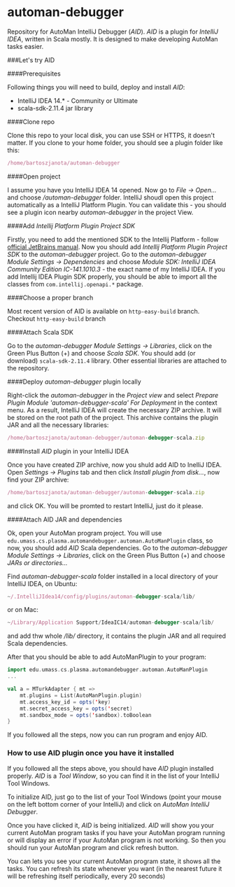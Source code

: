 # automan-debugger
Repository for AutoMan IntelliJ Debugger (*AID*). *AID* is a plugin for *IntelliJ IDEA*, written in Scala mostly. It is designed to make developing AutoMan tasks easier.

###Let's try AID

####Prerequisites

Following things you will need to build, deploy and install *AID*:
 * IntelliJ IDEA 14.* - Community or Ultimate
 * scala-sdk-2.11.4 jar library

####Clone repo

Clone this repo to your local disk, you can use SSH or HTTPS, it doesn't matter.
If you clone to your home folder, you should see a plugin folder like this:
```js
/home/bartoszjanota/automan-debugger
```

####Open project

I assume you have you IntelliJ IDEA 14 opened. Now go to *File -> Open...* and choose */automan-debugger* folder.
IntelliJ shoudl open this project automatically as a IntelliJ Platform Plugin. You can validate this - you should see a plugin icon nearby *automan-debugger* in the project View.

####Add *Intellij Platform Plugin Project SDK*

Firstly, you need to add the mentioned SDK to the Intellij Platform - follow [official JetBrains manual](https://www.jetbrains.com/idea/help/configuring-intellij-platform-plugin-sdk.html).
Now you should add *Intellij Platform Plugin Project SDK* to the *automan-debugger* project.
Go to the *automan-debugger Module Settings -> Dependencies* and choose *Module SDK: IntelliJ IDEA Community Edition IC-141.1010.3* - the exact name of my IntelliJ IDEA.
If you add Intellij IDEA Plugin SDK properly, you should be able to import all the classes from `com.intellij.openapi.*` package.

####Choose a proper branch

Most recent version of AID is available on `http-easy-build` branch. Checkout `http-easy-build` branch

####Attach Scala SDK

Go to the *automan-debugger Module Settings -> Libraries*, click on the Green Plus Button (+) and choose *Scala SDK*. You should add (or download) `scala-sdk-2.11.4` library. Other essential libraries are attached to the repository.

####Deploy *automan-debugger* plugin locally

Right-click the *automan-debugger* in the *Project view* and select *Prepare Plugin Module 'automan-debugger-scala' For Deployment* in the context menu. As a result, IntelliJ IDEA will create the necessary ZIP archive. It will be stored on the root path of the project. This archive contains the plugin JAR and all the necessary libraries:

```js
/home/bartoszjanota/automan-debugger/automan-debugger-scala.zip
```

####Install *AID* plugin in your IntelliJ IDEA

Once you have created ZIP archive, now you shuld add AID to InelliJ IDEA. Open *Settings -> Plugins* tab and then click *Install plugin from disk...*, now find your ZIP archive:

```js
/home/bartoszjanota/automan-debugger/automan-debugger-scala.zip
```

and click OK. You will be promted to restart IntelliJ, just do it please.

####Attach AID JAR and dependencies

Ok, open your AutoMan program project. You will use `edu.umass.cs.plasma.automandebugger.automan.AutoManPlugin` class, so now, you should add *AID* Scala dependencies. Go to the *automan-debugger Module Settings -> Libraries*, click on the Green Plus Button (+) and choose *JARs or directories...*

Find *automan-debugger-scala* folder installed in a local directory of your IntelliJ IDEA, on Ubuntu:

```js
~/.IntelliJIdea14/config/plugins/automan-debugger-scala/lib/
```
or on Mac:

```js
~/Library/Application Support/IdeaIC14/automan-debugger-scala/lib/
```

and add thw whole */lib/* directory, it contains the plugin JAR and all required Scala dependencies.

After that you should be able to add AutoManPlugin to your program:

```Scala
import edu.umass.cs.plasma.automandebugger.automan.AutoManPlugin
...

val a = MTurkAdapter { mt =>
    mt.plugins = List(AutoManPlugin.plugin)
    mt.access_key_id = opts('key)
    mt.secret_access_key = opts('secret)
    mt.sandbox_mode = opts('sandbox).toBoolean
}
```

If you followed all the steps, now you can run program and enjoy AID.

### How to use AID plugin once you have it installed

If you followed all the steps above, you should have *AID* plugin installed properly. *AID* is a *Tool Window*, so you can find it in the list of your IntelliJ Tool Windows.

To initialize AID, just go to the list of your Tool Windows (point your mouse on the left bottom corner of your IntelliJ) and click on *AutoMan IntelliJ Debugger*.

Once you have clicked it, *AID* is being initialized. *AID* will show you your current AutoMan program tasks if you have your AutoMan program running or will display an error if your AutoMan program is not working. So then you should run your AutoMan program and click refresh button.

You can lets you see your current AutoMan program state, it shows all the tasks. You can refresh its state whenever you want (in the nearest future it will be refreshing itself periodically, every 20 seconds)
